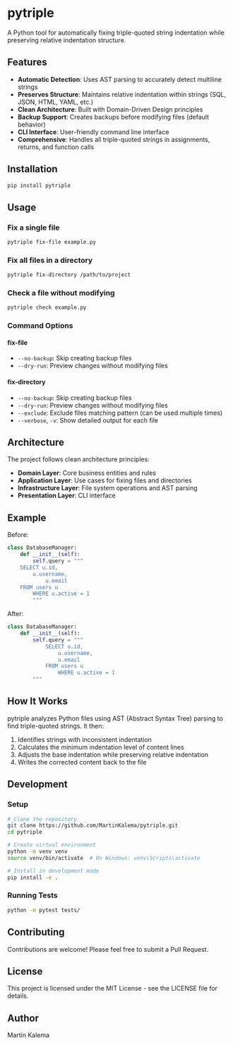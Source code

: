 # pytriple

A Python tool for automatically fixing triple-quoted string indentation while preserving relative indentation structure.

## Features

- **Automatic Detection**: Uses AST parsing to accurately detect multiline strings
- **Preserves Structure**: Maintains relative indentation within strings (SQL, JSON, HTML, YAML, etc.)
- **Clean Architecture**: Built with Domain-Driven Design principles
- **Backup Support**: Creates backups before modifying files (default behavior)
- **CLI Interface**: User-friendly command line interface
- **Comprehensive**: Handles all triple-quoted strings in assignments, returns, and function calls

## Installation

```bash
pip install pytriple
```

## Usage

### Fix a single file
```bash
pytriple fix-file example.py
```

### Fix all files in a directory
```bash
pytriple fix-directory /path/to/project
```

### Check a file without modifying
```bash
pytriple check example.py
```

### Command Options

#### fix-file
- `--no-backup`: Skip creating backup files
- `--dry-run`: Preview changes without modifying files

#### fix-directory
- `--no-backup`: Skip creating backup files
- `--dry-run`: Preview changes without modifying files
- `--exclude`: Exclude files matching pattern (can be used multiple times)
- `--verbose`, `-v`: Show detailed output for each file

## Architecture

The project follows clean architecture principles:

- **Domain Layer**: Core business entities and rules
- **Application Layer**: Use cases for fixing files and directories
- **Infrastructure Layer**: File system operations and AST parsing
- **Presentation Layer**: CLI interface

## Example

Before:
```python
class DatabaseManager:
    def __init__(self):
        self.query = """
    SELECT u.id,
        u.username,
            u.email
    FROM users u
        WHERE u.active = 1
        """
```

After:
```python
class DatabaseManager:
    def __init__(self):
        self.query = """
            SELECT u.id,
                u.username,
                u.email
            FROM users u
                WHERE u.active = 1
        """
```

## How It Works

pytriple analyzes Python files using AST (Abstract Syntax Tree) parsing to find triple-quoted strings. It then:

1. Identifies strings with inconsistent indentation
2. Calculates the minimum indentation level of content lines
3. Adjusts the base indentation while preserving relative indentation
4. Writes the corrected content back to the file

## Development

### Setup

```bash
# Clone the repository
git clone https://github.com/MartinKalema/pytriple.git
cd pytriple

# Create virtual environment
python -m venv venv
source venv/bin/activate  # On Windows: venv\Scripts\activate

# Install in development mode
pip install -e .
```

### Running Tests

```bash
python -m pytest tests/
```

## Contributing

Contributions are welcome! Please feel free to submit a Pull Request.

## License

This project is licensed under the MIT License - see the LICENSE file for details.

## Author

Martin Kalema